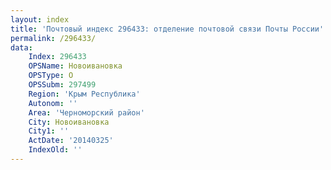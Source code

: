 ```yaml
---
layout: index
title: 'Почтовый индекс 296433: отделение почтовой связи Почты России'
permalink: /296433/
data:
    Index: 296433
    OPSName: Новоивановка
    OPSType: О
    OPSSubm: 297499
    Region: 'Крым Республика'
    Autonom: ''
    Area: 'Черноморский район'
    City: Новоивановка
    City1: ''
    ActDate: '20140325'
    IndexOld: ''
---
```


